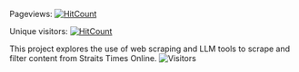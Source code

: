 Pageviews:
[![HitCount](https://hits.dwyl.com/chuash/STWebScrape.svg?style=flat-square)](http://hits.dwyl.com/chuash/STWebScrape)

Unique visitors:
[![HitCount](https://hits.dwyl.com/chuash/STWebScrape.svg?style=flat-square&show=unique)](http://hits.dwyl.com/chuash/STWebScrape)

This project explores the use of web scraping and LLM tools to scrape and filter content from Straits Times Online. 
![Visitors](https://api.visitorbadge.io/api/combined?path=https%3A%2F%2Fgithub.com%2Fchuash%2FSTWebScrape&countColor=%23263759&style=flat-square)

